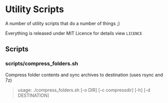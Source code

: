 # Utility Scripts
A number of utility scripts that do a number of things ;)

Everything is released under MIT Licence for details view ```LICENCE```

## Scripts
### scripts/compress_folders.sh
Compress folder contents and sync archives to destination (uses rsync and 7z)
> usage: ./compress_folders.sh [-o DIR] [-c compressdir] [-h] [-d DESTINATION]
